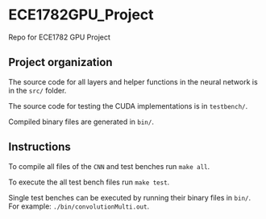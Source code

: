 # ECE1782GPU_Project

Repo for ECE1782 GPU Project

## Project organization

The source code for all layers and helper functions in the neural network is in the `src/` folder.

The source code for testing the CUDA implementations is in `testbench/`.

Compiled binary files are generated in `bin/`.

## Instructions

To compile all files of the `CNN` and test benches run `make all`.

To execute the all test bench files run `make test`.

Single test benches can be executed by running their binary files in `bin/`. For example: `./bin/convolutionMulti.out`.
